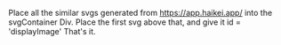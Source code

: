 Place all the similar svgs generated from https://app.haikei.app/ into the svgContainer Div.
Place the first svg above that, and give it id = 'displayImage'
That's it.